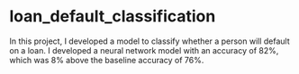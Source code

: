 # loan_default_classification
In this project, I developed a model to classify whether a person will default on a loan. I developed a neural network model with an accuracy of 82%, which was 8% above the baseline accuracy of 76%. 
